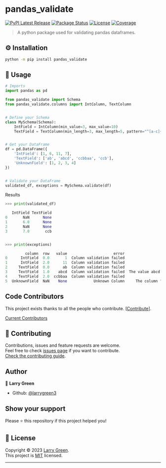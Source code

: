 # pandas_validate

<!-- Badges -->
[![PyPI Latest Release](https://img.shields.io/pypi/v/pandas-validate.svg)](https://pypi.org/project/pandas-validate/)
[![Package Status](https://img.shields.io/pypi/status/pandas-validate.svg)](https://pypi.org/project/pandas-validate/)
[![License](https://img.shields.io/pypi/l/pandas.svg)](https://github.com/larrygreen3/pandas-validate/blob/main/LICENSE)
[![Coverage](https://codecov.io/github/larrygreen3/pandas-validate/coverage.svg?branch=main)](https://codecov.io/gh/larrygreen3/pandas-validate)

> A python package used for validating pandas dataframes.


## ⚙️ Installation
```sh
python -m pip install pandas_validate
```


## 🚀 Usage

```python
# Imports
import pandas as pd

from pandas_validate import Schema
from pandas_validate.columns import IntColumn, TextColumn


# Define your Schema
class MySchema(Schema):
	IntField = IntColumn(min_value=3, max_value=10)
	TextField = TextColumn(min_length=3, max_length=5, pattern="^[a-c]+$")


# Get your DataFrame
df = pd.DataFrame({
	'IntField': [1, 6, 11, 7],
	'TextField': ['ab', 'abcd', 'ccbbaa', 'ccb'],
	'UnknownField': [1, 2, 3, 4]
})


# Validate your DataFrame
validated_df, exceptions = MySchema.validate(df)
```

Results
```python
>>> print(validated_df)

   IntField TextField
0       NaN      None
1       6.0      None
2       NaN      None
3       7.0       ccb


>>> print(exceptions)

         column  row   value                     error                                      error_details
0      IntField  0.0       1  Column validation failed                                    The value 1 < 3
1      IntField  2.0      11  Column validation failed                                  The value 11 < 10
2     TextField  0.0      ab  Column validation failed                          The value ab is too short
3     TextField  1.0    abcd  Column validation failed  The value abcd does not match the regular expr...
4     TextField  2.0  ccbbaa  Column validation failed                       The value ccbbaa is too long
5  UnknownField  NaN    None            Unknown Column     The column "UnknownField" is not in the Schema

```



## Code Contributors

This project exists thanks to all the people who contribute. [[Contribute](CONTRIBUTING.md)].

[Current Contributors](https://github.com/larrygreen3/pandas-validate/graphs/contributors)


## 🤝 Contributing

Contributions, issues and feature requests are welcome.<br />
Feel free to check [issues page](https://github.com/larrygreen3/pandas-validate/issues) if you want to contribute.<br />
[Check the contributing guide](CONTRIBUTING.md).<br />

## Author

👤 **Larry Green**

- Github: [@larrygreen3](https://github.com/larrygreen3)

## Show your support

Please ⭐️ this repository if this project helped you!


## 📝 License

Copyright © 2023 [Larry Green](https://github.com/larrygreen3).<br />
This project is [MIT](https://github.com/larrygreen3/pandas-validate/blob/master/LICENSE) licensed.

---